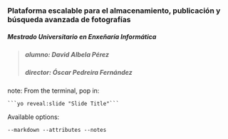 
### Plataforma escalable para el almacenamiento, publicación y búsqueda avanzada de fotografías
##### Mestrado Universitario en Enxeñaría Informática
>##### alumno: David Albela Pérez
>##### director: Óscar Pedreira Fernández

note:
  From the terminal, pop in:

    ```yo reveal:slide "Slide Title"```

  Available options:

   ```--markdown --attributes --notes```
